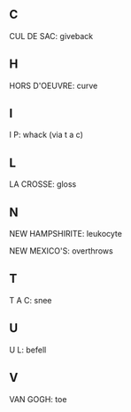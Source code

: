 ## C

CUL DE SAC: giveback

## H

HORS D'OEUVRE: curve

## I

I P: whack (via t a c)

## L

LA CROSSE: gloss

## N

NEW HAMPSHIRITE: leukocyte

NEW MEXICO'S: overthrows

## T

T A C: snee

## U

U L: befell

## V

VAN GOGH: toe

